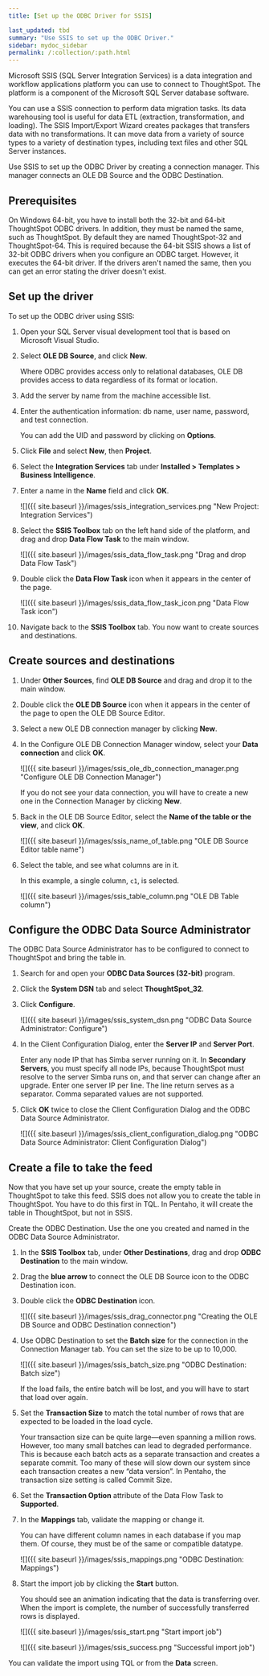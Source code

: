 ```yaml
---
title: [Set up the ODBC Driver for SSIS]

last_updated: tbd
summary: "Use SSIS to set up the ODBC Driver."
sidebar: mydoc_sidebar
permalink: /:collection/:path.html
---
```



Microsoft SSIS (SQL Server Integration Services) is a data integration and
workflow applications platform you can use to connect to ThoughtSpot. The
platform is a component of the Microsoft SQL Server database software.

You can use a SSIS connection to perform data migration tasks. Its data
warehousing tool is useful for data ETL (extraction, transformation, and
loading). The SSIS Import/Export Wizard creates packages that transfers data
with no transformations. It can move data from a variety of source types to a
variety of destination types, including text files and other SQL Server
instances.

Use SSIS to set up the ODBC Driver by creating a connection manager. This
manager connects an OLE DB Source and the ODBC
Destination.


## Prerequisites

On Windows 64-bit, you have to install both the 32-bit and 64-bit ThoughtSpot
ODBC drivers. In addition, they must be named the same, such as ThoughtSpot. By
default they are named ThoughtSpot-32 and ThoughtSpot-64. This is required
because the 64-bit SSIS shows a list of 32-bit ODBC drivers when you configure
an ODBC target. However, it executes the 64-bit driver. If the drivers aren't
named the same, then you can get an error stating the driver doesn't exist.


## Set up the driver

To set up the ODBC driver using SSIS:

1. Open your SQL Server visual development tool that is based on Microsoft Visual Studio.
2. Select **OLE DB Source**, and click **New**.

    Where ODBC provides access only to relational databases, OLE DB provides
    access to data regardless of its format or location.

3. Add the server by name from the machine accessible list.
4. Enter the authentication information: db name, user name, password, and test connection.

   You can add the UID and password by clicking on **Options**.

5. Click **File** and select **New**, then **Project**.
6. Select the **Integration Services** tab under **Installed > Templates > Business Intelligence**.
7. Enter a name in the **Name** field and click **OK**.

   ![]({{ site.baseurl }}/images/ssis_integration_services.png "New Project: Integration Services")

8. Select the **SSIS Toolbox** tab on the left hand side of the platform, and drag and drop **Data Flow Task** to the main window.

   ![]({{ site.baseurl }}/images/ssis_data_flow_task.png "Drag and drop Data Flow Task")

9. Double click the **Data Flow Task** icon when it appears in the center of the page.

   ![]({{ site.baseurl }}/images/ssis_data_flow_task_icon.png "Data Flow Task icon")

10. Navigate back to the **SSIS Toolbox** tab.
    You now want to create sources and destinations.

## Create sources and destinations

1. Under **Other Sources**, find **OLE DB Source** and drag and drop it to the main window.
2. Double click the **OLE DB Source** icon when it appears in the center of the page to open the OLE DB Source Editor.
3. Select a new OLE DB connection manager by clicking **New**.
4. In the Configure OLE DB Connection Manager window, select your **Data connection** and click **OK**.

     ![]({{ site.baseurl }}/images/ssis_ole_db_connection_manager.png "Configure OLE DB Connection Manager")

     If you do not see your data connection, you will have to create a new one
     in the Connection Manager by clicking **New**.

5. Back in the OLE DB Source Editor, select the **Name of the table or the view**, and click **OK**.

     ![]({{ site.baseurl }}/images/ssis_name_of_table.png "OLE DB Source Editor table name")

6. Select the table, and see what columns are in it.

    In this example, a single column, `c1`, is selected.

     ![]({{ site.baseurl }}/images/ssis_table_column.png "OLE DB Table column")


## Configure the ODBC Data Source Administrator

The ODBC Data Source Administrator has to be configured to connect to
ThoughtSpot and bring the table in.

1. Search for and open your **ODBC Data Sources (32-bit)** program.
2. Click the **System DSN** tab and select **ThoughtSpot_32**.
3. Click **Configure**.

    ![]({{ site.baseurl }}/images/ssis_system_dsn.png "ODBC Data Source Administrator: Configure")

4.  In the Client Configuration Dialog, enter the **Server IP** and **Server Port**.

      Enter any node IP that has Simba server running on it. In **Secondary Servers**, you must specify all node IPs, because ThoughtSpot must resolve to the server Simba runs on, and that server can change after an upgrade. Enter one server IP per line. The line return serves as a separator. Comma separated values are not supported.

5. Click **OK** twice to close the Client Configuration Dialog and the ODBC Data Source Administrator.

    ![]({{ site.baseurl }}/images/ssis_client_configuration_dialog.png "ODBC Data Source Administrator: Client Configuration Dialog")

## Create a file to take the feed

Now that you have set up your source, create the empty table in ThoughtSpot to
take this feed. SSIS does not allow you to create the table in ThoughtSpot. You
have to do this first in TQL. In Pentaho, it will create the table in
ThoughtSpot, but not in SSIS.

Create the ODBC Destination. Use the one you created and named in the ODBC Data
Source Administrator.

1. In the **SSIS Toolbox** tab, under **Other Destinations**, drag and drop **ODBC Destination** to the main window.
2. Drag the **blue arrow** to connect the OLE DB Source icon to the ODBC Destination icon.
3. Double click the **ODBC Destination** icon.

     ![]({{ site.baseurl }}/images/ssis_drag_connector.png "Creating the OLE DB Source and ODBC Destination connection")

4. Use ODBC Destination to set the **Batch size** for the connection in the Connection Manager tab. You can set the size to be up to 10,000.

     ![]({{ site.baseurl }}/images/ssis_batch_size.png "ODBC Destination: Batch size")

    If the load fails, the entire batch will be lost, and you will have to start that load over again.

5. Set the **Transaction Size** to match the total number of rows that are expected to be loaded in the load cycle.

    Your transaction size can be quite large—even spanning a million rows.
    However, too many small batches can lead to degraded performance. This
    is because each batch acts as a separate transaction and creates a separate
    commit. Too many of these will slow down our system since each transaction
    creates a new “data version”. In Pentaho, the transaction size
    setting is called Commit Size.

6. Set the **Transaction Option** attribute of the Data Flow Task to **Supported**.
7. In the **Mappings** tab, validate the mapping or change it.

   You can have different column names in each database if you map them. Of
   course, they must be of the same or compatible datatype.

   ![]({{ site.baseurl }}/images/ssis_mappings.png "ODBC Destination: Mappings")

8.  Start the import job by clicking the **Start** button.

    You should see an animation indicating that the data is transferring over.
    When the import is complete, the number of successfully transferred rows is
    displayed.

     ![]({{ site.baseurl }}/images/ssis_start.png "Start import job")

     ![]({{ site.baseurl }}/images/ssis_success.png "Successful import job")

You can validate the import using TQL or from the **Data** screen.
